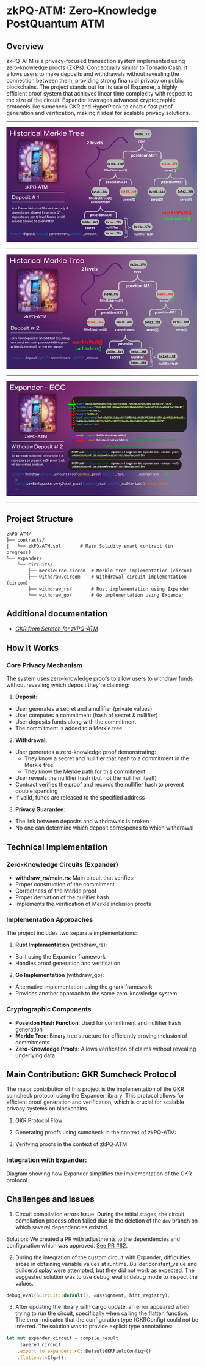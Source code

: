 # zkPQ-ATM: Zero-Knowledge PostQuantum ATM

## Overview
zkPQ-ATM is a privacy-focused transaction system implemented using zero-knowledge proofs (ZKPs). Conceptually similar to Tornado Cash, it allows users to make deposits and withdrawals without revealing the connection between them, providing strong financial privacy on public blockchains. The project stands out for its use of Expander, a highly efficient proof system that achieves linear time complexity with respect to the size of the circuit. Expander leverages advanced cryptographic protocols like sumcheck GKR and HyperPlonk to enable fast proof generation and verification, making it ideal for scalable privacy solutions.

---------------------------------------

<img src="assets/1.png" alt="zkp_alibaba" width="500" height="300"/>

---------------------------------------

<img src="assets/2.png" alt="zkp_alibaba" width="500" height="300"/>

---------------------------------------

<img src="assets/3.png" alt="zkp_alibaba" width="500" height="300"/>

---------------------------------------



## Project Structure
```
zkPQ-ATM/
├── contracts/
│   └── zkPQ-ATM.sol       # Main Solidity smart contract (in progress)
└── expander/
    └── circuits/
        ├── merkleTree.circom  # Merkle tree implementation (circom)
        ├── withdraw.circom    # Withdrawal circuit implementation (circom)
        ├── withdraw_rs/       # Rust implementation using Expander
        └── withdraw_go/       # Go implementation using Expander
```

## Additional documentation
- *[GKR from Scratch for zkPQ-ATM](GKR-zkPQ-ATM.md)*

## How It Works

### Core Privacy Mechanism
The system uses zero-knowledge proofs to allow users to withdraw funds without revealing which deposit they're claiming:

1. **Deposit**:
- User generates a secret and a nullifier (private values)
- User computes a commitment (hash of secret & nullifier)
- User deposits funds along with the commitment
- The commitment is added to a Merkle tree

2. **Withdrawal**:
- User generates a zero-knowledge proof demonstrating:
    - They know a secret and nullifier that hash to a commitment in the Merkle tree
    - They know the Merkle path for this commitment
- User reveals the nullifier hash (but not the nullifier itself)
- Contract verifies the proof and records the nullifier hash to prevent double spending
- If valid, funds are released to the specified address

3. **Privacy Guarantee**:
- The link between deposits and withdrawals is broken
- No one can determine which deposit corresponds to which withdrawal

## Technical Implementation

### Zero-Knowledge Circuits (Expander)
- **withdraw_rs/main.rs**: Main circuit that verifies:
- Proper construction of the commitment
- Correctness of the Merkle proof
- Proper derivation of the nullifier hash
- Implements the verification of Merkle inclusion proofs

### Implementation Approaches
The project includes two separate implementations:

1. **Rust Implementation** (withdraw_rs):
- Built using the Expander framework
- Handles proof generation and verification

2. **Go Implementation** (withdraw_go):
- Alternative implementation using the gnark framework
- Provides another approach to the same zero-knowledge system

### Cryptographic Components
- **Poseidon Hash Function**: Used for commitment and nullifier hash generation
- **Merkle Tree**: Binary tree structure for efficiently proving inclusion of commitments
- **Zero-Knowledge Proofs**: Allows verification of claims without revealing underlying data

## Main Contribution: GKR Sumcheck Protocol

The major contribution of this project is the implementation of the GKR sumcheck protocol using the Expander library. This protocol allows for efficient proof generation and verification, which is crucial for scalable privacy systems on blockchains.


1. GKR Protocol Flow:

1. Generating proofs using sumcheck in the context of zkPQ-ATM:

2. Verifying proofs in the context of zkPQ-ATM:

### Integration with Expander:

Diagram showing how Expander simplifies the implementation of the GKR protocol.

## Challenges and Issues

1. Circuit compilation errors
Issue: During the initial stages, the circuit compilation process often failed due to the deletion of the `dev` branch on which several dependencies existed.

Solution: We created a PR with adjustments to the dependencies and configuration which was approved. [See PR #82](https://github.com/PolyhedraZK/ExpanderCompilerCollection/pull/82).

2. During the integration of the custom circuit with Expander, difficulties arose in obtaining variable values ​​at runtime. Builder.constant_value and builder.display were attempted, but they did not work as expected. The suggested solution was to use debug_eval in debug mode to inspect the values.

```rust
debug_eval(&Circuit::default(), &assignment, hint_registry);
```

3. After updating the library with cargo update, an error appeared when trying to run the circuit, specifically when calling the flatten function. The error indicated that the configuration type (GKRConfig) could not be inferred. The solution was to provide explicit type annotations:

```rust
let mut expander_circuit = compile_result
    .layered_circuit
    .export_to_expander::<C::DefaultGKRFieldConfig>()
    .flatten::<Cfg>();
```